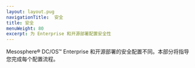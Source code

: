 ```yaml
---
layout: layout.pug
navigationTitle:  安全
title: 安全
menuWeight: 80
excerpt: 为 Enterprise 和开源部署配置安全性
---
```

Mesosphere&reg; DC/OS&trade; Enterprise 和开源部署的安全配置不同。本部分将指导您完成每个配置流程。
